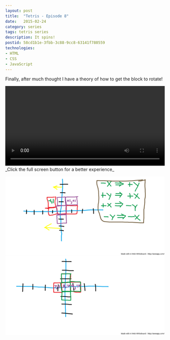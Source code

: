 ```yaml
---
layout: post
title:  "Tetris - Episode 8"
date:   2015-02-24
category: series
tags: tetris series
description: It spins!
postid: 58cd1b1e-3fbb-3c88-9cc8-63141f780559
technologies:
- HTML
- CSS
- JavaScript
---
```


Finally, after much thought I have a theory of how to get the block to rotate!

<video style="width:100%;" controls>
	<source src="http://videos.quarrantine.com?name=tetris8.mp4" type="video/mp4">
</video>
_Click the full screen button for a better experience_

![Board 1](/images/tetris8-1.png)
![Board 2](/images/tetris8-2.png)
